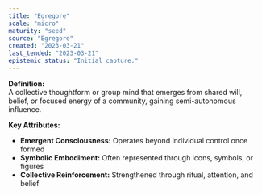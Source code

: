```yaml
---
title: "Egregore"
scale: "micro"
maturity: "seed"
source: "Egregore"
created: "2023-03-21"
last_tended: "2023-03-21"
epistemic_status: "Initial capture."
---
```

**Definition:**  
A collective thoughtform or group mind that emerges from shared will, belief, or focused energy of a community, gaining semi-autonomous influence.

**Key Attributes:**  
- **Emergent Consciousness:** Operates beyond individual control once formed  
- **Symbolic Embodiment:** Often represented through icons, symbols, or figures  
- **Collective Reinforcement:** Strengthened through ritual, attention, and belief
